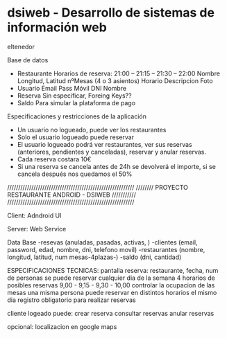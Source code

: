 
# dsiweb - Desarrollo de sistemas de información web

eltenedor

Base de datos
- Restaurante    Horarios de reserva: 21:00 – 21:15 – 21:30 – 22:00
  Nombre
  Longitud, Latitud
  nºMesas (4 o 3 asientos)
  Horario
  Descripcion
  Foto
- Usuario
  Email
  Pass
  Móvil
  DNI
  Nombre
- Reserva
  Sin especificar, Foreing Keys??
- Saldo   Para simular la plataforma de pago

Especificaciones y restricciones de la aplicación
- Un usuario no logueado, puede ver los restaurantes
- Solo el usuario logueado puede reservar
- El usuario logueado podrá ver restaurantes, ver sus reservas (anteriores, pendientes y canceladas), reservar y anular reservas.
- Cada reserva costara 10€
- Si una reserva se cancela antes de 24h se devolverá el importe, si se cancela después nos quedamos el 50%






//////////////////////////////////////////////////////////
//////// PROYECTO RESTAURANTE ANDROID - DSIWEB ///////////
//////////////////////////////////////////////////////////

Client: Adndroid UI

Server: Web Service

Data Base
-resevas (anuladas, pasadas, activas, )
-clientes (email, password, edad, nombre, dni, telefono movil)
-restaurantes (nombre, longitud, latitud, num mesas-4plazas-)
-saldo (dni, cantidad)

ESPECIFICACIONES TECNICAS:
pantalla reserva: restaurante, fecha, num de personas
se puede reservar cualquier dia de la semana
4 horarios de posibles reservas 9,00 - 9,15 - 9,30 - 10,00
controlar la ocupacion de las mesas
una misma persona puede reservar en distintos horarios el mismo dia
registro obligatorio para realizar reservas


cliente logeado puede:
crear reserva
consultar reservas
anular reservas


opcional: localizacion en google maps


